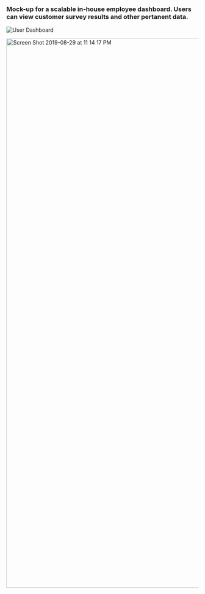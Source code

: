 
### Mock-up for a scalable in-house employee dashboard.  Users can view customer survey results and other pertanent data.

![User Dashboard](https://user-images.githubusercontent.com/27245530/64046281-cc67dd00-cb28-11e9-8d1d-86a3c539ad17.png)

<img width="1440" alt="Screen Shot 2019-08-29 at 11 14 17 PM" src="https://user-images.githubusercontent.com/27245530/64046384-fcaf7b80-cb28-11e9-9554-6b5eb0a8c0ee.png">
